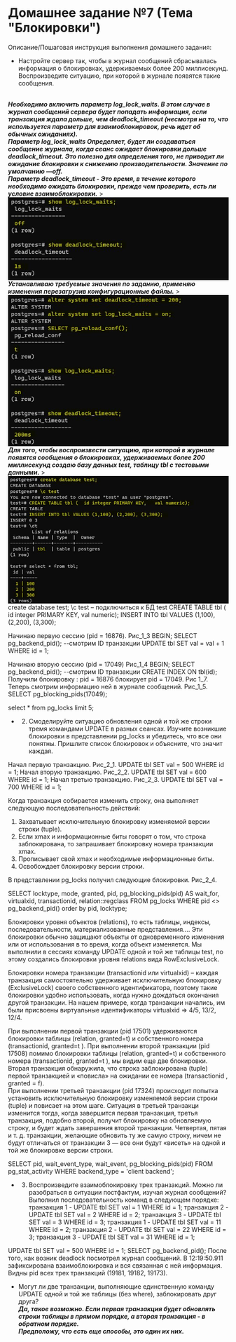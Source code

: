 # Домашнее задание №7 (Тема "Блокировки")

Описание/Пошаговая инструкция выполнения домашнего задания:

* Настройте сервер так, чтобы в журнал сообщений сбрасывалась информация о блокировках, удерживаемых более 200 миллисекунд. Воспроизведите ситуацию, при которой в журнале появятся такие сообщения.
  
<br>__*Необходимо включить параметр log_lock_waits. В этом случае в журнал сообщений сервера будет попадать информация, если транзакция ждала дольше, чем deadlock_timeout (несмотря на то, что используется параметр для взаимоблокировок, речь идет об обычных ожиданиях).*__
<br>__*Параметр log_lock_waits Определяет, будет ли создаваться сообщение журнала, когда сеанс ожидает блокировки дольше deadlock_timeout. Это полезно для определения того, не приводит ли ожидание блокировки к снижению производительности. Значение по умолчанию —off.*__
<br>__*Параметр  deadlock_timeout - Это время, в течение которого необходимо ожидать блокировки, прежде чем проверить, есть ли условие взаимоблокировки.*__
	> <img src="pic/1_1.JPG" align="center" />
<br>__*Устанавливаю требуемые значения по заданию,  применяю изменения перезагрузив конфигурационные файлы.*__
	> <img src="pic/1_2.JPG" align="center" />
<br>__*Для того, чтобы воспроизвести ситуацию, при которой в журнале появятся сообщения о блокировках, удерживаемых более 200 миллисекунд
cоздаю базу данных test, таблицу tbl с тестовыми данными.*__
	> <img src="pic/1_2_1.JPG" align="center" />
create database test;
\c test – подключиться к БД test
CREATE TABLE tbl (  id integer PRIMARY KEY,   val numeric);
INSERT INTO tbl VALUES (1,100), (2,200), (3,300);

Начинаю первую сессию (pid = 16876). Рис_1_3
BEGIN;
SELECT pg_backend_pid(); --смотрим ID транзакции
UPDATE tbl SET val = val + 1 WHERE id = 1;

Начинаю вторую сессию (pid = 17049) Рис_1_4
BEGIN;
SELECT pg_backend_pid(); --смотрим ID транзакции
CREATE INDEX ON tbl(id);
Получили блокировку : pid = 16876  блокирует pid = 17049. Рис 1_7. Теперь смотрим информацию  ней в журнале сообщений. Рис_1_5.
	SELECT pg_blocking_pids(17049);

select * from pg_locks limit 5;

* 2.	Смоделируйте ситуацию обновления одной и той же строки тремя командами UPDATE в разных сеансах. Изучите возникшие блокировки в представлении pg_locks и убедитесь, что все они понятны. Пришлите список блокировок и объясните, что значит каждая.

Начал первую транзакцию. Рис_2_1. 
UPDATE tbl SET val = 500 WHERE id = 1; 
Начал вторую транзакцию. Рис_2_2. 
UPDATE tbl SET val = 600 WHERE id = 1;
Начал третью транзакцию. Рис_2_3. 
UPDATE tbl SET val = 700 WHERE id = 1;

Когда транзакция собирается изменить строку, она выполняет следующую последовательность действий:

1.	Захватывает исключительную блокировку изменяемой версии строки (tuple).
2.	Если xmax и информационные биты говорят о том, что строка заблокирована, то запрашивает блокировку номера транзакции xmax.
3.	Прописывает свой xmax и необходимые информационные биты.
4.	Освобождает блокировку версии строки.



В представлении pg_locks получил следующие блокировки. Рис_2_4.

SELECT locktype, mode, granted, pid, pg_blocking_pids(pid) AS wait_for, virtualxid, transactionid, relation::regclass 
FROM pg_locks WHERE pid <> pg_backend_pid() 
order by pid, locktype;

  

Блокировки уровня объектов (relations), то есть таблицы, индексы, последовательности, материализованные представления…. Эти блокировки обычно защищают объекты от одновременного изменения или от использования в то время, когда объект изменяется. Мы выполнили в сессиях команду UPDATE одной и той же таблицы test, по этому создались блокировки уровня  relations  вида RowExclusiveLock.

Блокировки номера транзакции (transactionid или virtualxid) – каждая транзакция самостоятельно удерживает исключительную блокировку (ExclusiveLock) своего собственного идентификатора, поэтому такие блокировки удобно использовать, когда нужно дождаться окончания другой транзакции. На нашем примере, когда транзакции начались, им были присвоены виртуальные идентификаторы virtualxid => 4/5, 13/2, 12/4.

При выполнении первой транзакции (pid 17501)  удерживаются блокировки таблицы (relation, granted=t) и собственного номера (transactionid, granted=t ). При выполнении второй транзакции (pid 17508)  помимо блокировки таблицы (relation, granted=t) и собственного номера (transactionid, granted=t ), мы видим еще две блокировки. Вторая транзакция обнаружила, что строка заблокирована (tuple) первой транзакцией и «повисла» на ожидании ее номера (transactionid , granted = f).  
При выполнении третьей транзакции (pid 17324) происходит попытка установить исключительную блокировку изменяемой версии строки (tuple) и повисает на этом шаге. Ситуация в третьей транзакци изменится тогда, когда завершится первая транзакция, третья транзакция, подобно второй, получит блокировку на обновляемую строку, и будет ждать завершения второй транзакции.
Четвертая, пятая и т. д. транзакции, желающие обновить ту же самую строку, ничем не будут отличаться от транзакции 3 — все они будут «висеть» на одной и той же блокировке версии строки. 

SELECT pid, wait_event_type, wait_event, pg_blocking_pids(pid)
FROM pg_stat_activity
WHERE backend_type = 'client backend';


* 3.	Воспроизведите взаимоблокировку трех транзакций. Можно ли разобраться в ситуации постфактум, изучая журнал сообщений?
Выполнил последовательность команд в следующем порядке:
транзакция 1 - UPDATE tbl SET val = 1 WHERE id = 1;
транзакция 2 - UPDATE tbl SET val = 2 WHERE id = 2;
транзакция 3 - UPDATE tbl SET val = 3 WHERE id = 3;
транзакция 1 - UPDATE tbl SET val = 11 WHERE id = 2;
транзакция 2 - UPDATE tbl SET val = 22 WHERE id = 3;
транзакция 3 - UPDATE tbl SET val = 31 WHERE id = 1;

UPDATE tbl SET val = 500 WHERE id = 1; 
SELECT pg_backend_pid();
После того, как возник deadlock посмотрел журнал сообщений. В 12:19:50.911 зафиксирована взаимоблокировка и вся связанная с ней информация. 
Видны pid всех трех транзакций (19181, 19182, 19173). 

* Могут ли две транзакции, выполняющие единственную команду UPDATE одной и той же таблицы (без where), заблокировать друг друга?
<br>__*Да, такое возможно. Если первая транзакция будет обновлять строки таблицы в прямом порядке, а вторая транзакция - в обратном порядке.*__ 
<br>__*Предположу, что есть еще способы, это один их них.*__
